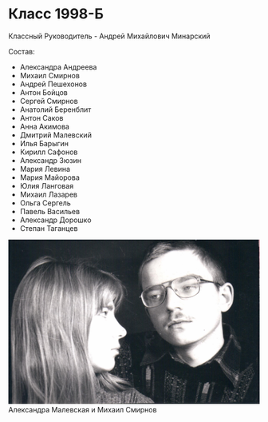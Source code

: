 <!--?title Класс 1998-Б -->

# Класс 1998-Б

Классный Руководитель - Андрей Михайлович Минарский

Состав:

- Александра Андреева
- Михаил Смирнов
- Андрей Пешехонов
- Антон Бойцов
- Сергей Смирнов
- Анатолий Беренблит
- Антон Саков
- Анна Акимова
- Дмитрий Малевский
- Илья Барыгин
- Кирилл Сафонов
- Александр Зюзин
- Мария Левина
- Мария Майорова
- Юлия Ланговая
- Михаил Лазарев
- Ольга Сергель
- Павель Васильев
- Александр Дорошко
- Степан Таганцев

<div class="row">
  <div class="col-xl-6 offset-xl-3 col-sm-12 text-center">
    <img src="https://github.com/Canelmo/static/blob/gh-pages/img/classes/1998b/Aleksandra_Malevskaya(Andreeva)_Misha_Smirnov.jpg" alt="Александра Малевская и Михаил Смирнов" class="full-width"/><br/>
    <span class="hint">Александра Малевская и Михаил Смирнов</span>
  </div>
</div>
